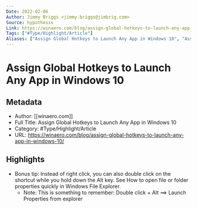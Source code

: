 ```yaml
---
Date: 2022-02-06
Author: Jimmy Briggs <jimmy.briggs@jimbrig.com>
Source: hypothesis
Link: https://winaero.com/blog/assign-global-hotkeys-to-launch-any-app-in-windows-10/
Tags: ["#Type/Highlight/Article"]
Aliases: ["Assign Global Hotkeys to Launch Any App in Windows 10", "Assign Global Hotkeys to Launch Any App in Windows 10"]
---
```

# Assign Global Hotkeys to Launch Any App in Windows 10

## Metadata
- Author: [[winaero.com]]
- Full Title: Assign Global Hotkeys to Launch Any App in Windows 10
- Category: #Type/Highlight/Article
- URL: https://winaero.com/blog/assign-global-hotkeys-to-launch-any-app-in-windows-10/

## Highlights
- Bonus tip: Instead of right click, you can also double click on the shortcut while you hold down the Alt key. See How to open file or folder properties quickly in Windows File Explorer.
    - Note: This is something to remember: Double click + Alt ==> Launch Properties from explorer
